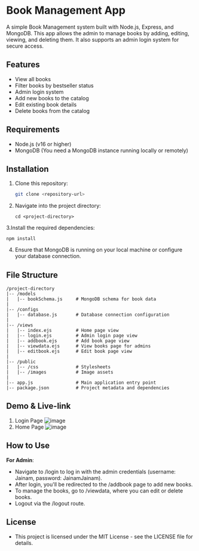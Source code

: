 # Book Management App

A simple Book Management system built with Node.js, Express, and MongoDB. This app allows the admin to manage books by adding, editing, viewing, and deleting them. It also supports an admin login system for secure access.

## Features

- View all books
- Filter books by bestseller status
- Admin login system
- Add new books to the catalog
- Edit existing book details
- Delete books from the catalog

## Requirements

- Node.js (v16 or higher)
- MongoDB (You need a MongoDB instance running locally or remotely)

## Installation

1. Clone this repository:
   ```bash
   git clone <repository-url>

2. Navigate into the project directory:
   ```base
   cd <project-directory>

3.Install the required dependencies:
  ```base
  npm install
  ```

4. Ensure that MongoDB is running on your local machine or configure your database connection.

## File Structure

```base
/project-directory
|-- /models
|   |-- bookSchema.js     # MongoDB schema for book data
|
|-- /configs
|   |-- database.js       # Database connection configuration
|
|-- /views
|   |-- index.ejs         # Home page view
|   |-- login.ejs         # Admin login page view
|   |-- addbook.ejs       # Add book page view
|   |-- viewdata.ejs      # View books page for admins
|   |-- editbook.ejs      # Edit book page view
|
|-- /public
|   |-- /css              # Stylesheets
|   |-- /images           # Image assets
|
|-- app.js                # Main application entry point
|-- package.json          # Project metadata and dependencies
```

## Demo & Live-link

1. Login Page ![image](https://github.com/user-attachments/assets/daf16b94-6104-4958-bb01-e17c30f2943f)
2. Home Page ![image](https://github.com/user-attachments/assets/678255a5-bc65-44df-b15c-87f3e482a434)



## How to Use

**For Admin**:

- Navigate to /login to log in with the admin credentials (username: Jainam, password: JainamJainam).
- After login, you'll be redirected to the /addbook page to add new books.
- To manage the books, go to /viewdata, where you can edit or delete books.
- Logout via the /logout route.

## License

- This project is licensed under the MIT License - see the LICENSE file for details.


